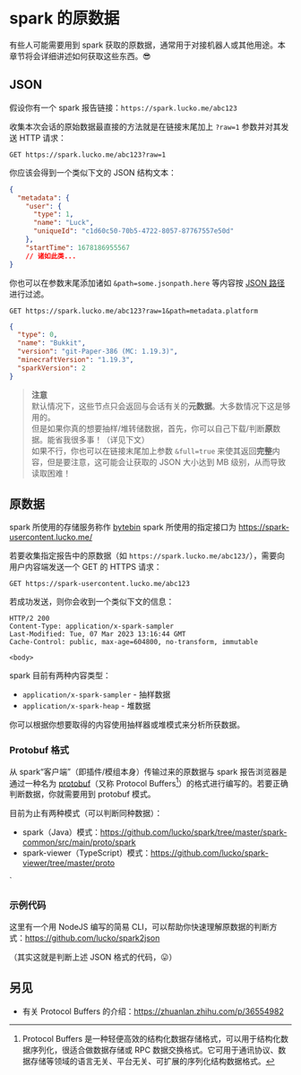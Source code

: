# spark 的原数据

有些人可能需要用到 spark 获取的原数据，通常用于对接机器人或其他用途。本章节将会详细讲述如何获取这些东西。😎

## JSON

假设你有一个 spark 报告链接：`https://spark.lucko.me/abc123`

收集本次会话的原始数据最直接的方法就是在链接末尾加上 `?raw=1` 参数并对其发送 HTTP 请求：
```HTTP
GET https://spark.lucko.me/abc123?raw=1
```
你应该会得到一个类似下文的 JSON 结构文本：
```JSON
{
  "metadata": {
    "user": {
      "type": 1,
      "name": "Luck",
      "uniqueId": "c1d60c50-70b5-4722-8057-87767557e50d"
    },
    "startTime": 1678186955567
    // 诸如此类...
}
```

你也可以在参数末尾添加诸如 `&path=some.jsonpath.here` 等内容按 [JSON 路径](https://github.com/json-path/JsonPath)进行过滤。
```HTTP
GET https://spark.lucko.me/abc123?raw=1&path=metadata.platform
```
```JSON
{
  "type": 0,
  "name": "Bukkit",
  "version": "git-Paper-386 (MC: 1.19.3)",
  "minecraftVersion": "1.19.3",
  "sparkVersion": 2
}
```
> **注意**    
> 默认情况下，这些节点只会返回与会话有关的**元数据**。大多数情况下这是够用的。  
> 但是如果你真的想要抽样/堆转储数据，首先，你可以自己下载/判断**原**数据。能省我很多事！（详见下文）  
> 如果不行，你也可以在链接末尾加上参数 `&full=true` 来使其返回**完整**内容，但是要注意，这可能会让获取的 JSON 大小达到 MB 级别，从而导致读取困难！

## 原数据

spark 所使用的存储服务称作 [bytebin](https://github.com/lucko/bytebin)
spark 所使用的指定接口为 https://spark-usercontent.lucko.me/

若要收集指定报告中的原数据（如 `https://spark.lucko.me/abc123/`），需要向用户内容端发送一个 GET 的 HTTPS 请求：
```HTTP
GET https://spark-usercontent.lucko.me/abc123
```
若成功发送，则你会收到一个类似下文的信息：
```HTTP
HTTP/2 200
Content-Type: application/x-spark-sampler
Last-Modified: Tue, 07 Mar 2023 13:16:44 GMT
Cache-Control: public, max-age=604800, no-transform, immutable

<body>
```
spark 目前有两种内容类型：

* `application/x-spark-sampler` - 抽样数据
* `application/x-spark-heap` - 堆数据

你可以根据你想要取得的内容使用抽样器或堆模式来分析所获数据。

### Protobuf 格式

从 spark“客户端”（即插件/模组本身）传输过来的原数据与 spark 报告浏览器是通过一种名为 [protobuf](https://protobuf.dev/)（又称 Protocol Buffers[^1]）的格式进行编写的。若要正确判断数据，你就需要用到 protobuf 模式。

目前为止有两种模式（可以判断同种数据）：


* spark（Java）模式：https://github.com/lucko/spark/tree/master/spark-common/src/main/proto/spark
* spark-viewer（TypeScript）模式：https://github.com/lucko/spark-viewer/tree/master/proto

`
### 示例代码

这里有一个用 NodeJS 编写的简易 CLI，可以帮助你快速理解原数据的判断方式：https://github.com/lucko/spark2json

（其实这就是判断上述 JSON 格式的代码，😛）

## 另见

* 有关 Protocol Buffers 的介绍：https://zhuanlan.zhihu.com/p/36554982

[^1]: 
    Protocol Buffers 是一种轻便高效的结构化数据存储格式，可以用于结构化数据序列化，很适合做数据存储或 RPC 数据交换格式。它可用于通讯协议、数据存储等领域的语言无关、平台无关、可扩展的序列化结构数据格式。
